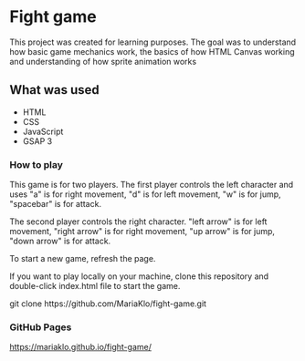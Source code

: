 # Fight game
<p>This project was created for learning purposes. The goal was to understand how basic game mechanics work, the basics of how HTML Canvas working and understanding of how sprite animation works</p>

## What was used
<ul>
    <li>HTML</li>
    <li>CSS</li>
    <li>JavaScript</li>
    <li>GSAP 3</li>
</ul>

### How to play
<p>This game is for two players. The first player controls the left character and uses "a" is for right movement, "d" is for left movement, "w" is for jump, "spacebar" is for attack.</p>

<p>The second player controls the right character. "left arrow" is for left movement, "right arrow" is for right movement, "up arrow" is for jump, "down arrow" is for attack.</p>

<p>To start a new game, refresh the page.</p>

<p>If you want to play locally on your machine, clone this repository and double-click index.html file to start the game.</p>

<p>git clone https://github.com/MariaKlo/fight-game.git</p>

### GitHub Pages
https://mariaklo.github.io/fight-game/